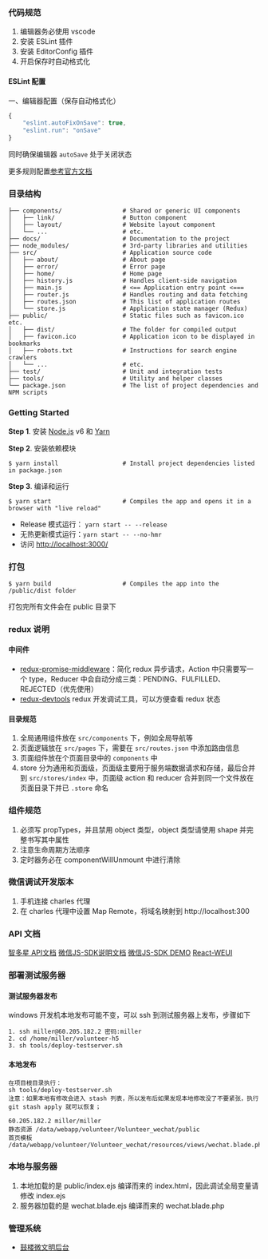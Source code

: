 ### 代码规范

1. 编辑器务必使用 vscode
2. 安装 ESLint 插件
3. 安装 EditorConfig 插件
4. 开启保存时自动格式化

#### ESLint 配置

一、编辑器配置（保存自动格式化）

```js
{
    "eslint.autoFixOnSave": true,
    "eslint.run": "onSave"
}
```

同时确保编辑器 `autoSave` 处于关闭状态

更多规则配置[参考官方文档](https://eslint.org/docs/user-guide/configuring)

### 目录结构

```shell
├── components/                 # Shared or generic UI components
│   ├── link/                   # Button component
│   ├── layout/                 # Website layout component
│   └── ...                     # etc.
├── docs/                       # Documentation to the project
├── node_modules/               # 3rd-party libraries and utilities
├── src/                        # Application source code
│   ├── about/                  # About page
│   ├── error/                  # Error page
│   ├── home/                   # Home page
│   ├── history.js              # Handles client-side navigation
│   ├── main.js                 # <== Application entry point <===
│   ├── router.js               # Handles routing and data fetching
│   ├── routes.json             # This list of application routes
│   └── store.js                # Application state manager (Redux)
├── public/                     # Static files such as favicon.ico etc.
│   ├── dist/                   # The folder for compiled output
│   ├── favicon.ico             # Application icon to be displayed in bookmarks
│   ├── robots.txt              # Instructions for search engine crawlers
│   └── ...                     # etc.
├── test/                       # Unit and integration tests
├── tools/                      # Utility and helper classes
└── package.json                # The list of project dependencies and NPM scripts
```


### Getting Started

**Step 1**. 安装 [Node.js](https://nodejs.org/) v6 和
[Yarn](https://yarnpkg.com/)

**Step 2**. 安装依赖模块

```shell
$ yarn install                  # Install project dependencies listed in package.json
```


**Step 3**. 编译和运行

```shell
$ yarn start                    # Compiles the app and opens it in a browser with "live reload"
```

* Release 模式运行： `yarn start -- --release`
* 无热更新模式运行：`yarn start -- --no-hmr`
* 访问 [http://localhost:3000/](http://localhost:3000/)


### 打包

```shell
$ yarn build                    # Compiles the app into the /public/dist folder
```
打包完所有文件会在 public 目录下


### redux 说明

#### 中间件

* [redux-promise-middleware](https://github.com/pburtchaell/redux-promise-middleware)：简化 redux 异步请求，Action 中只需要写一个 type，Reducer 中会自动分成三类：PENDING、FULFILLED、REJECTED（优先使用）
* [redux-devtools](https://github.com/gaearon/redux-devtools) redux 开发调试工具，可以方便查看 redux 状态

#### 目录规范

1. 全局通用组件放在 `src/components` 下，例如全局导航等
2. 页面逻辑放在 `src/pages` 下，需要在 `src/routes.json` 中添加路由信息
3. 页面组件放在个页面目录中的 `components` 中
4. store 分为通用和页面级，页面级主要用于服务端数据请求和存储，最后合并到 `src/stores/index` 中，页面级 action 和 reducer 合并到同一个文件放在页面目录下并已 `.store` 命名

### 组件规范

1. 必须写 propTypes，并且禁用 object 类型，object 类型请使用 shape 并完整书写其中属性
2. 注意生命周期方法顺序
3. 定时器务必在 componentWillUnmount 中进行清除

### 微信调试开发版本

1. 手机连接 charles 代理
2. 在 charles 代理中设置 Map Remote，将域名映射到 http://localhost:300

### API 文档

[智多星 API文档](https://www.zybuluo.com/lina/note/892990)
[微信JS-SDK说明文档](https://mp.weixin.qq.com/wiki?t=resource/res_main&id=mp1421141115)
[微信JS-SDK DEMO](http://203.195.235.76/jssdk/)
[React-WEUI](https://github.com/weui/react-weui/)

### 部署测试服务器

#### 测试服务器发布

windows 开发机本地发布可能不变，可以 ssh 到测试服务器上发布，步骤如下

```
1. ssh miller@60.205.182.2 密码:miller
2. cd /home/miller/volunteer-h5
3. sh tools/deploy-testserver.sh
```

#### 本地发布
```
在项目根目录执行：
sh tools/deploy-testserver.sh
注意：如果本地有修改会进入 stash 列表，所以发布后如果发现本地修改没了不要紧张，执行 git stash apply 就可以恢复；

60.205.182.2 miller/miller
静态资源 /data/webapp/volunteer/Volunteer_wechat/public
首页模板 /data/webapp/volunteer/Volunteer_wechat/resources/views/wechat.blade.php
```

### 本地与服务器

1. 本地加载的是 public/index.ejs 编译而来的 index.html，因此调试全局变量请修改 index.ejs
2. 服务器加载的是 wechat.blade.ejs 编译而来的 wechat.blade.php

### 管理系统

* [鼓楼微文明后台](http://alpha.api.admin.volunteer.tmallwo.com/org/list)
